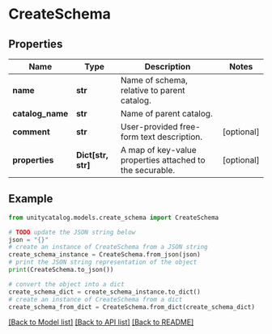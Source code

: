 # CreateSchema


## Properties

Name | Type | Description | Notes
------------ | ------------- | ------------- | -------------
**name** | **str** | Name of schema, relative to parent catalog. | 
**catalog_name** | **str** | Name of parent catalog. | 
**comment** | **str** | User-provided free-form text description. | [optional] 
**properties** | **Dict[str, str]** | A map of key-value properties attached to the securable. | [optional] 

## Example

```python
from unitycatalog.models.create_schema import CreateSchema

# TODO update the JSON string below
json = "{}"
# create an instance of CreateSchema from a JSON string
create_schema_instance = CreateSchema.from_json(json)
# print the JSON string representation of the object
print(CreateSchema.to_json())

# convert the object into a dict
create_schema_dict = create_schema_instance.to_dict()
# create an instance of CreateSchema from a dict
create_schema_from_dict = CreateSchema.from_dict(create_schema_dict)
```
[[Back to Model list]](../README.md#documentation-for-models) [[Back to API list]](../README.md#documentation-for-api-endpoints) [[Back to README]](../README.md)



